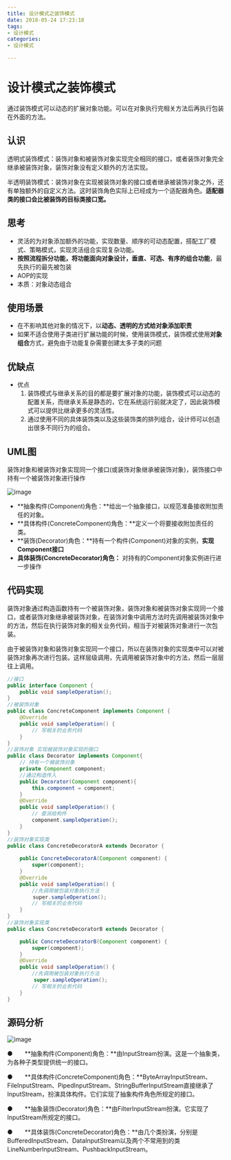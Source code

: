 ```yaml
---
title: 设计模式之装饰模式
date: 2018-05-24 17:23:18
tags:
- 设计模式
categories:
- 设计模式

---
```


#  设计模式之装饰模式

通过装饰模式可以动态的扩展对象功能。可以在对象执行完相关方法后再执行包装在外面的方法。

<!--more-->

## 认识

透明式装饰模式：装饰对象和被装饰对象实现完全相同的接口，或者装饰对象完全继承被装饰对象，装饰对象没有定义额外的方法实现。

半透明装饰模式：装饰对象在实现被装饰对象的接口或者继承被装饰对象之外，还有单独额外的自定义方法。这时装饰角色实际上已经成为一个适配器角色。**适配器类的接口会比被装饰的目标类接口宽。**

## 思考

- 灵活的为对象添加额外的功能，实现数量、顺序的可动态配置，搭配工厂模式、策略模式，实现灵活组合实现复杂功能。
- **按照流程拆分功能，将功能面向对象设计，垂直、可选、有序的组合功能**，最先执行的最先被包装
- AOP的实现
- 本质：对象动态组合

## 使用场景

- 在不影响其他对象的情况下，以**动态、透明的方式给对象添加职责**
- 如果不适合使用子类进行扩展功能的时候，使用装饰模式，装饰模式使用**对象组合**方式，避免由于功能复杂需要创建太多子类的问题

## 优缺点

- 优点
  1. 装饰模式与继承关系的目的都是要扩展对象的功能，装饰模式可以动态的配置关系，而继承关系是静态的，它在系统运行前就决定了，因此装饰模式可以提供比继承更多的灵活性。
  2. 通过使用不同的具体装饰类以及这些装饰类的排列组合，设计师可以创造出很多不同行为的组合。


## UML图

装饰对象和被装饰对象实现同一个接口(或装饰对象继承被装饰对象)，装饰接口中持有一个被装饰对象进行操作

![image](https://image-1257941127.cos.ap-beijing.myqcloud.com/deMode34.png)

- **抽象构件(Component)角色：**给出一个抽象接口，以规范准备接收附加责任的对象。
- **具体构件(ConcreteComponent)角色：**定义一个将要接收附加责任的类。
- **装饰(Decorator)角色：**持有一个构件(Component)对象的实例，**实现Component接口**
- **具体装饰(ConcreteDecorator)角色：** 对持有的Component对象实例进行进一步操作

## 代码实现

装饰对象通过构造函数持有一个被装饰对象，装饰对象和被装饰对象实现同一个接口，或者装饰对象继承被装饰对象，在装饰对象中调用方法时先调用被装饰对象中的方法，然后在执行装饰对象的相关业务代码，相当于对被装饰对象进行一次包装。

由于被装饰对象和装饰对象实现同一个接口，所以在装饰对象的实现类中可以对被装饰对象再次进行包装。这样层级调用，先调用被装饰对象中的方法，然后一层层往上调用。

```java
//接口
public interface Component {    
    public void sampleOperation();
}
//被装饰对象
public class ConcreteComponent implements Component {
    @Override
    public void sampleOperation() {
        // 写相关的业务代码
    }
}
//装饰对象 实现被装饰对象实现的接口
public class Decorator implements Component{
    // 持有一个被装饰对象
    private Component component;
   	//通过构造传入
    public Decorator(Component component){
        this.component = component;
    }
    @Override
    public void sampleOperation() {
        // 委派给构件
        component.sampleOperation();
    }   
}
//装饰对象实现类
public class ConcreteDecoratorA extends Decorator {
	
    public ConcreteDecoratorA(Component component) {
        super(component);
    }
    @Override
    public void sampleOperation() {
        //先调用被包装对象执行方法
　　　　　super.sampleOperation();
        // 写相关的业务代码
    }
}
//装饰对象实现类
public class ConcreteDecoratorB extends Decorator {

    public ConcreteDecoratorB(Component component) {
        super(component);
    }
    @Override
    public void sampleOperation() {
        //先调用被包装对象执行方法
　　　　  super.sampleOperation();
        // 写相关的业务代码
    }
}
```

## 源码分析

![image](https://image-1257941127.cos.ap-beijing.myqcloud.com/deMode35.png)

●　　**抽象构件(Component)角色：**由InputStream扮演。这是一个抽象类，为各种子类型提供统一的接口。

●　　**具体构件(ConcreteComponent)角色：**ByteArrayInputStream、FileInputStream、PipedInputStream、StringBufferInputStream直接继承了InputStream，扮演具体构件。它们实现了抽象构件角色所规定的接口。

●　　**抽象装饰(Decorator)角色：**由FilterInputStream扮演。它实现了InputStream所规定的接口。

●　　**具体装饰(ConcreteDecorator)角色：**由几个类扮演，分别是BufferedInputStream、DataInputStream以及两个不常用到的类LineNumberInputStream、PushbackInputStream。